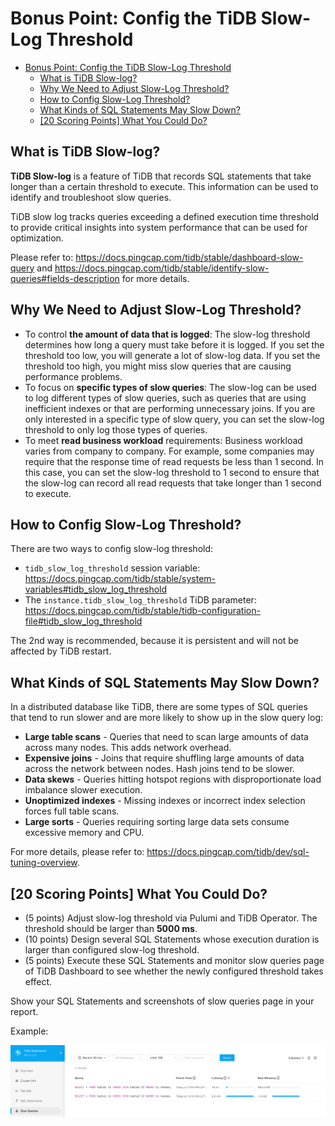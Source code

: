 # Bonus Point: Config the TiDB Slow-Log Threshold

<!-- TOC -->
* [Bonus Point: Config the TiDB Slow-Log Threshold](#bonus-point-config-the-tidb-slow-log-threshold)
  * [What is TiDB Slow-log?](#what-is-tidb-slow-log)
  * [Why We Need to Adjust Slow-Log Threshold?](#why-we-need-to-adjust-slow-log-threshold)
  * [How to Config Slow-Log Threshold?](#how-to-config-slow-log-threshold)
  * [What Kinds of SQL Statements May Slow Down?](#what-kinds-of-sql-statements-may-slow-down)
  * [[20 Scoring Points] What You Could Do?](#20-scoring-points-what-you-could-do)
<!-- TOC -->

## What is TiDB Slow-log?

**TiDB Slow-log** is a feature of TiDB that records SQL statements that take longer than a certain threshold to execute. This information can be used to identify and troubleshoot slow queries.

TiDB slow log tracks queries exceeding a defined execution time threshold to provide critical insights into system performance that can be used for optimization.

Please refer to: https://docs.pingcap.com/tidb/stable/dashboard-slow-query and https://docs.pingcap.com/tidb/stable/identify-slow-queries#fields-description for more details.

## Why We Need to Adjust Slow-Log Threshold?

- To control **the amount of data that is logged**: The slow-log threshold determines how long a query must take before it is logged. If you set the threshold too low, you will generate a lot of slow-log data. If you set the threshold too high, you might miss slow queries that are causing performance problems.
- To focus on **specific types of slow queries**: The slow-log can be used to log different types of slow queries, such as queries that are using inefficient indexes or that are performing unnecessary joins. If you are only interested in a specific type of slow query, you can set the slow-log threshold to only log those types of queries.
- To meet **read business workload** requirements: Business workload varies from company to company. For example, some companies may require that the response time of read requests be less than 1 second. In this case, you can set the slow-log threshold to 1 second to ensure that the slow-log can record all read requests that take longer than 1 second to execute.

## How to Config Slow-Log Threshold?

There are two ways to config slow-log threshold:

- `tidb_slow_log_threshold` session variable: https://docs.pingcap.com/tidb/stable/system-variables#tidb_slow_log_threshold
- The `instance.tidb_slow_log_threshold` TiDB parameter: https://docs.pingcap.com/tidb/stable/tidb-configuration-file#tidb_slow_log_threshold

The 2nd way is recommended, because it is persistent and will not be affected by TiDB restart.

## What Kinds of SQL Statements May Slow Down?

In a distributed database like TiDB, there are some types of SQL queries that tend to run slower and are more likely to show up in the slow query log:

- **Large table scans** - Queries that need to scan large amounts of data across many nodes. This adds network overhead.
- **Expensive joins** - Joins that require shuffling large amounts of data across the network between nodes. Hash joins tend to be slower.
- **Data skews** - Queries hitting hotspot regions with disproportionate load imbalance slower execution.
- **Unoptimized indexes** - Missing indexes or incorrect index selection forces full table scans.
- **Large sorts** - Queries requiring sorting large data sets consume excessive memory and CPU.

For more details, please refer to: https://docs.pingcap.com/tidb/dev/sql-tuning-overview.

## [20 Scoring Points] What You Could Do?

- (5 points) Adjust slow-log threshold via Pulumi and TiDB Operator. The threshold should be larger than **5000 ms**.
- (10 points) Design several SQL Statements whose execution duration is larger than configured slow-log threshold.
- (5 points) Execute these SQL Statements and monitor slow queries page of TiDB Dashboard to see whether the newly configured threshold takes effect.

Show your SQL Statements and screenshots of slow queries page in your report.

Example:

![slow-queries](../.imgs/slow_query_example.png)

